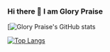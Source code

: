 ### Hi there 👋 I am Glory Praise

<!--
**emmaglorypraise/emmaglorypraise** is a ✨ _special_ ✨ repository because its `README.md` (this file) appears on your GitHub profile.

I am a frontend developer, final year computer engineering undergraduate, technical writer and speaker who currently works as a freelance Frontend developer on various projects.

Aside coding fun projects, I enjoy:
creating technical content(on my IG account, my Hashnode blog and other engineering blogs). 
teaching others how to code,
speaking at events and
solving problems with technical solutions.



Here are some ideas to get you started:

- 🔭 I’m currently working on ...
- 🌱 I’m currently learning ...
- 👯 I’m looking to collaborate on ...
- 🤔 I’m looking for help with ...
- 💬 Ask me about HTML/CSS, JavaScript, Vue.js, Content creation and Wordpress
- 📫 How to reach me: Send me an email [here](mailto:emmaglorypraise@gmail.com)  
- 😄 Pronouns: She/her
- ⚡ Fun fact: ...
-->

[![Glory Praise's GitHub stats](https://github-readme-stats.vercel.app/api?username=emmaglorypraise&show_icons=true&theme=radical)

[![Top Langs](https://github-readme-stats.vercel.app/api/top-langs/?username=emmaglorypraise&langs_count=8&layout=compact)](https://github.com/anuraghazra/github-readme-stats)
